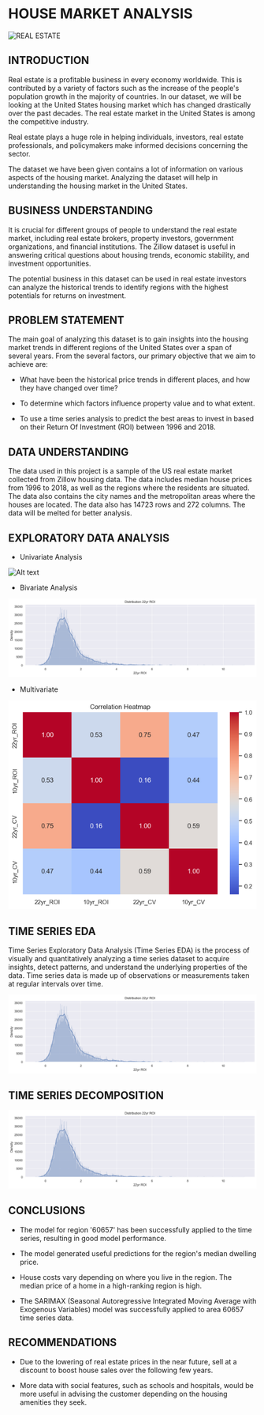 # HOUSE MARKET ANALYSIS

![REAL ESTATE](https://github.com/Brenda-Mutai/dsc-Time-Series/assets/133044683/00a821c3-bd3e-490c-aa04-5e2bcf221a7d)


## INTRODUCTION

Real estate is a profitable business in every economy worldwide. This is contributed by a variety of factors such as the increase of the people's population growth in the majority of countries. In our dataset, we will be looking at the United States housing market which has changed drastically over the past decades. The real estate market in the United States is among the competitive industry.

Real estate plays a huge role in helping individuals, investors, real estate professionals, and policymakers make informed decisions concerning the sector.

The dataset we have been given contains a lot of information on various aspects of the housing market. Analyzing the dataset will help in understanding the housing market in the United States.

## BUSINESS UNDERSTANDING

It is crucial for different groups of people to understand the real estate market, including real estate brokers, property investors, government organizations, and financial institutions. The Zillow dataset is useful in answering critical questions about housing trends, economic stability, and investment opportunities.

The potential business in this dataset can be used in real estate investors can analyze the historical trends to identify regions with the highest potentials for returns on investment.

## PROBLEM STATEMENT

The main goal of analyzing this dataset is to gain insights into the housing market trends in different regions of the United States over a span of several years. From the several factors, our primary objective that we aim to achieve are:

* What have been the historical price trends in different places, and how they have changed over time?

* To determine which factors influence property value and to what extent.

* To use a time series analysis to predict the best areas to invest in based on their Return Of Investment (ROI) between 1996 and 2018.

## DATA UNDERSTANDING

The data used in this project is a sample of the US real estate market collected from Zillow housing data. The data includes median house prices from 1996 to 2018, as well as the regions where the residents are situated. The data also contains the city names and the metropolitan areas where the houses are located.
The data also has 14723 rows and 272 columns. The data will be melted for better analysis.

## EXPLORATORY DATA ANALYSIS

* Univariate Analysis

![Alt text](Univariate-1.png)

* Bivariate Analysis

![Alt text](image-1.png)

* Multivariate

![Alt text](image-2.png)

## TIME SERIES EDA

Time Series Exploratory Data Analysis (Time Series EDA) is the process of visually and quantitatively analyzing a time series dataset to acquire insights, detect patterns, and understand the underlying properties of the data. Time series data is made up of observations or measurements taken at regular intervals over time.

![Alt text](image.png)

## TIME SERIES DECOMPOSITION

![Alt text](image.png)

## CONCLUSIONS

* The model for region '60657' has been successfully applied to the time series, resulting in good model performance.

* The model generated useful predictions for the region's median dwelling price.

*  House costs vary depending on where you live in the region. The median price of a home in a high-ranking region is high.

* The SARIMAX (Seasonal Autoregressive Integrated Moving Average with Exogenous Variables) model was successfully applied to area 60657 time series data.


## RECOMMENDATIONS

* Due to the lowering of real estate prices in the near future, sell at a discount to boost house sales over the following few years.

* More data with social features, such as schools and hospitals, would be more useful in advising the customer depending on the housing amenities they seek.
